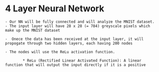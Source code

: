 # 4 Layer Neural Network
	- Our NN will be fully connected and will analyze the MNIST dataset.
	- The input layer will have 28 x 28 (= 784) greyscale pixels which make up the MNIST dataset

	-  Onece the data has been received at the input layer, it will propogate through two hidden layers, each having 200 nodes

	- The nodes will use the ReLu activation function.

			* ReLu (Rectified Linear Activated Function): A linear function that will output the input directly if it is a positive

		